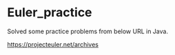# Euler_practice

Solved some practice problems from below URL in Java.

https://projecteuler.net/archives
